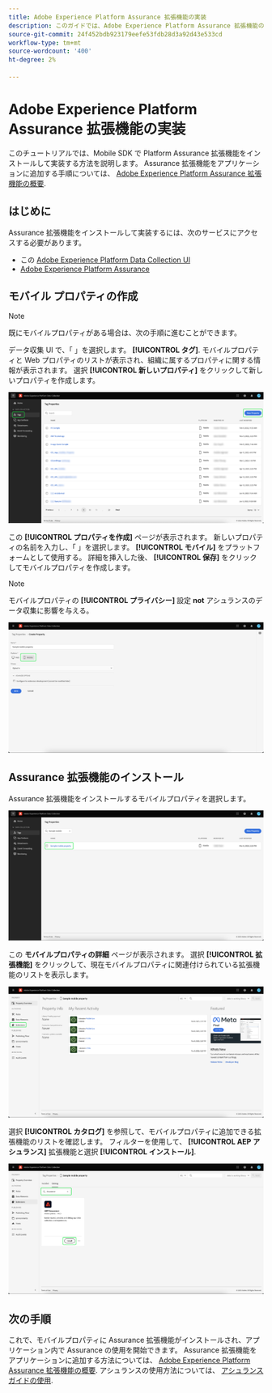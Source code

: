 ```yaml
---
title: Adobe Experience Platform Assurance 拡張機能の実装
description: このガイドでは、Adobe Experience Platform Assurance 拡張機能の実装およびインストール方法を説明します。
source-git-commit: 24f452bdb923179eefe53fdb28d3a92d43e533cd
workflow-type: tm+mt
source-wordcount: '400'
ht-degree: 2%

---
```



# Adobe Experience Platform Assurance 拡張機能の実装

このチュートリアルでは、Mobile SDK で Platform Assurance 拡張機能をインストールして実装する方法を説明します。 Assurance 拡張機能をアプリケーションに追加する手順については、 [Adobe Experience Platform Assurance 拡張機能の概要](https://developer.adobe.com/client-sdks/documentation/platform-assurance-sdk/#add-the-aep-assurance-extension-to-your-app).

## はじめに

Assurance 拡張機能をインストールして実装するには、次のサービスにアクセスする必要があります。

- この [Adobe Experience Platform Data Collection UI](https://experience.adobe.com/#/data-collection/)
- [Adobe Experience Platform Assurance](https://experience.adobe.com/assurance)

## モバイル プロパティの作成

>[!NOTE]
>
>既にモバイルプロパティがある場合は、次の手順に進むことができます。

データ収集 UI で、「 」を選択します。 **[!UICONTROL タグ]**. モバイルプロパティと Web プロパティのリストが表示され、組織に属するプロパティに関する情報が表示されます。 選択 **[!UICONTROL 新しいプロパティ]** をクリックして新しいプロパティを作成します。

![「新規プロパティ」ボタンがハイライト表示され、新しいプロパティを作成するために選択した内容が表示されます](./images/implement-assurance/create-new-property.png)

この **[!UICONTROL プロパティを作成]** ページが表示されます。 新しいプロパティの名前を入力し、「 」を選択します。 **[!UICONTROL モバイル]** をプラットフォームとして使用する。 詳細を挿入した後、 **[!UICONTROL 保存]** をクリックしてモバイルプロパティを作成します。

>[!NOTE]
>
>モバイルプロパティの **[!UICONTROL プライバシー]** 設定 **not** アシュランスのデータ収集に影響を与える。

![「プロパティを作成」ページが表示されます。 モバイルプロパティに関する情報は、ここに挿入できます。](./images/implement-assurance/create-property.png)

## Assurance 拡張機能のインストール

Assurance 拡張機能をインストールするモバイルプロパティを選択します。

![タグのプロパティページが表示され、選択したモバイルプロパティがハイライト表示されます。](./images/implement-assurance/select-mobile-property.png)

この **モバイルプロパティの詳細** ページが表示されます。 選択 **[!UICONTROL 拡張機能]** をクリックして、現在モバイルプロパティに関連付けられている拡張機能のリストを表示します。

![モバイルプロパティの詳細ページが表示されます。 最近のアクティビティに関する情報が表示されます。 「拡張機能」タブがハイライト表示されます。](./images/implement-assurance/tag-properties.png)

選択 **[!UICONTROL カタログ]** を参照して、モバイルプロパティに追加できる拡張機能のリストを確認します。 フィルターを使用して、 **[!UICONTROL AEP アシュランス]** 拡張機能と選択 **[!UICONTROL インストール]**.

![拡張機能カタログが表示されます。 Assurance 拡張機能は、インストールボタンがハイライト表示された状態で、フィルタリングされて表示されます。](./images/implement-assurance/assurance-extension.png)

## 次の手順

これで、モバイルプロパティに Assurance 拡張機能がインストールされ、アプリケーション内で Assurance の使用を開始できます。 Assurance 拡張機能をアプリケーションに追加する方法については、 [Adobe Experience Platform Assurance 拡張機能の概要](https://developer.adobe.com/client-sdks/documentation/platform-assurance-sdk/#add-the-aep-assurance-extension-to-your-app). アシュランスの使用方法については、 [アシュランスガイドの使用](./using-assurance.md).
